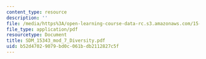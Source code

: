 ```yaml
---
content_type: resource
description: ''
file: /media/https%3A/open-learning-course-data-rc.s3.amazonaws.com/15-343-managing-transformations-in-work-organizations-and-society-spring-2002/b52d47029079bd0c061bdb2112827c5f_SDM_15343_mod_7_Diversity.pdf
file_type: application/pdf
resourcetype: Document
title: SDM_15343_mod_7_Diversity.pdf
uid: b52d4702-9079-bd0c-061b-db2112827c5f
---
```

